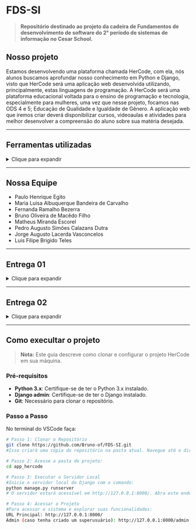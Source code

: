 # FDS-SI
>**Repositório destinado ao projeto da cadeira de Fundamentos de desenvolvimento de software do 2° período de sistemas de informação no Cesar School.**

## Nosso projeto

Estamos desenvolvendo uma plataforma chamada HerCode, com ela, nós alunos buscamos aprofundar nosso conhecimento em Python e Django, visto que HerCode será uma aplicação web desenvolvida utilizando, principalmente, estas linguagens de programação. A HerCode será uma plataforma educacional voltada para o ensino de programação e tecnologia, especialmente para mulheres, uma vez que nesse projeto, focamos nas ODS 4 e 5; Educação de Qualidade e Igualdade de Gênero. A aplicação web que iremos criar deverá disponibilizar cursos, videoaulas e atividades para melhor desenvolver a compreensão do aluno sobre sua matéria desejada.

---

## Ferramentas utilizadas
<details>
  <summary>Clique para expandir</summary>

- **Google drive**: O google drive foi utilizado como repositório para nossos documentos.
- **Google docs**: O google docs foi utilizado como editor de textos colaborativo.
- **Jira**: Utilizamos o jira para organizar as tarefas, datas de entregas e o cronograma do projeto.
- **Whatsapp**: O whatsapp foi usado para comunicação a partir de mensagens.
- **Discord**: Reuniões online foram realizadas pelo discord.
- **Figma**: Utilizamos o figma para criação do canvas no início do nosso projeto.
- **HTML**: Utilizamos HTML para estruturar as páginas da nossa aplicação web.
- **CSS**: Utilizamos CSS para estilizar as páginas da aplicação.
- **Python**: Python foi utilizado como linguagem de backend.
- **Django**: Django foi o framework usado.
- **SQLite**: Banco de dados utilizado no projeto.
- **Github**: Utilizamos o GitHub para versionamento.
- **Git**: Controle de versão com Git.
- **VS Code**: Editor de código utilizado.
- **Click Up**: Usado para o board contendo backlog, historias e as sprints.

</details>

---

## Nossa Equipe

- Paulo Henrique Egito
- Maria Luisa Albuquerque Bandeira de Carvalho
- Fernanda Ramalho Bezerra
- Bruno Oliveira de Macêdo Filho
- Matheus Miranda Escorel
- Pedro Augusto Simões Calazans Dutra
- Jorge Augusto Lacerda Vasconcelos
- Luis Filipe Brigido Teles


---

## Entrega 01
<details>
  <summary>Clique para expandir</summary>
  
## Board do Jira
![image](https://github.com/user-attachments/assets/5f6359a9-ef89-4441-9eee-473acbc286f1)

## Backlog do Jira
![image](https://github.com/user-attachments/assets/647dd12f-0e14-4d49-8eaf-612d0398fc24)
![image](https://github.com/user-attachments/assets/c264e364-ad3b-4f64-ae39-6c014e940bb7)

## ScreenCast apresentando o protótipo
https://drive.google.com/file/d/1ldtQyUqsxz38KBShmw-UVgkj1_8hVdXX/view

## Protótipos Lo-fi no Figma
https://www.figma.com/board/tLBpTiOs7D14jfbMT4Gqdx/HerCode-%5BFDS%5D?node-id=0-1&t=jxbuFcZCubKfOgzH-1
</details>

---

## Entrega 02
<details>
  <summary>Clique para expandir</summary>
  
  ## Board do ClickUp
  ![image](https://github.com/user-attachments/assets/83661190-1757-421b-a5ab-6bff87dcca1d)

  ## Diagrama de atividades
  https://www.figma.com/board/tLBpTiOs7D14jfbMT4Gqdx/HerCode-%5BFDS%5D?node-id=0-1&t=vt7ZICxzgjbOG55g-1

  ## ScreenCast apresentando a aplicação
  https://github.com/user-attachments/assets/b84ddeef-52fc-462b-9e94-1dd31d3794ed


  ## Programação em pares
  A experiência de programação em pares no nosso grupo de 9 pessoas foi um pouco diferente, pois adotamos uma abordagem baseada em trios em vez de duplas tradicionais. Isso nos permitiu distribuir as responsabilidades de maneira equilibrada,    garantindo que cada trio fosse responsável por uma parte específica do projeto.

Durante o processo, agendávamos chamadas em trio para programarmos juntos, focando nas features ou histórias nas suas respectivas branches. Além disso, também nos reuníamos como grupo inteiro para alinhar o progresso e garantir que todos estivessem na mesma página. Um aspecto importante foi a criação de pull requests (PRs) para aprovar mudanças mais significativas, o que trouxe uma camada de revisão entre os membros, garantindo a qualidade do código.

Por outro lado, ao trabalharmos em duplas, focamos mais nos comandos do Git, como criar branches, fazer commits e resolver conflitos de merge. Um membro da dupla executava as tarefas práticas, enquanto o outro observava e identificava possíveis erros ou melhorias, o que nos ajudou a evitar problemas mais sérios e a melhorar nosso fluxo de trabalho em equipe.
</details>

---

## Como execultar o projeto 
> **Nota:** Este guia descreve como clonar e configurar o projeto HerCode em sua máquina.

### Pré-requisitos

- **Python 3.x**: Certifique-se de ter o Python 3.x instalado.
- **Django admin**: Certifique-se de ter o Django instalado.
- **Git**: Necessário para clonar o repositório.

### Passo a Passo
No terminal do VSCode faça: 

```bash
# Passo 1: Clonar o Repositório
git clone https://github.com/Bruno-of/FDS-SI.git
#Isso criará uma cópia do repositório na pasta atual. Navegue até o diretório do projeto:

# Passo 2: Acesse a pasta do projeto:
cd app_hercode

# Passo 3: Executar o Servidor Local
#Inicie o servidor local do Django com o comando:
python manage.py runserver
# O servidor estará acessível em http://127.0.0.1:8000/. Abra este endereço em seu navegador para acessar o HerCode localmente.

# Passo 4: Acessar o Projeto
#Para acessar o sistema e explorar suas funcionalidades:
URL Principal: http://127.0.0.1:8000/
Admin (caso tenha criado um superusuário): http://127.0.0.1:8000/admin


